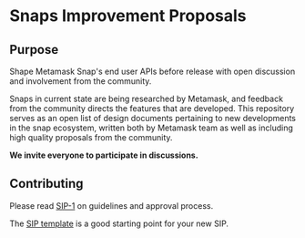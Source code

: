 # Snaps Improvement Proposals

## Purpose

Shape Metamask Snap's end user APIs before release with open discussion and involvement from the community.

Snaps in current state are being researched by Metamask, and feedback from the community directs the features that are developed. This repository serves as an open list of design documents pertaining to new developments in the snap ecosystem, written both by Metamask team as well as including high quality proposals from the community.

**We invite everyone to participate in discussions.**

## Contributing

Please read [SIP-1](./SIPS/sip-1.md) on guidelines and approval process.

The [SIP template](./sip-template.md) is a good starting point for your new SIP.
